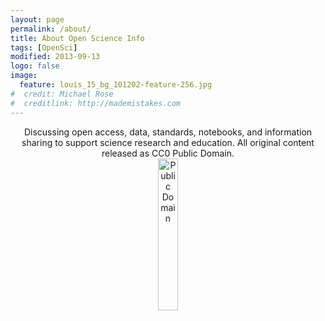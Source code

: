 ```yaml
---
layout: page
permalink: /about/
title: About Open Science Info
tags: [OpenSci]
modified: 2013-09-13
logo: false
image:
  feature: louis_15_bg_101202-feature-256.jpg
#  credit: Michael Rose
#  creditlink: http://mademistakes.com
---
```


<span style="text-align:center;display:block;width:100%;">
Discussing open access, data, standards, notebooks, and information sharing to support science research and education.
All original content released as CC0 Public Domain.
<a href="https://creativecommons.org/publicdomain/zero/1.0/"><img src="{{ site.url }}/images/cc-zero.png" alt="Public Domain" style="margin-left: auto; margin-right: auto; width: 25%; display:block;"></a>
</span>
